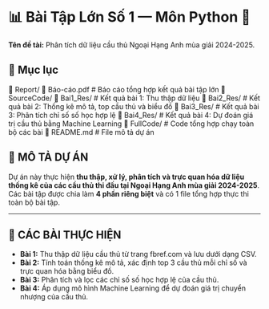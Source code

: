 # 📊 Bài Tập Lớn Số 1 — Môn Python 🐍

**Tên đề tài:** Phân tích dữ liệu cầu thủ Ngoại Hạng Anh mùa giải 2024-2025.

## 📑 Mục lục

📁 Report/
📄 Báo-cáo.pdf # Báo cáo tổng hợp kết quả bài tập lớn
📁 SourceCode/
📁 Bai1_Res/ # Kết quả bài 1: Thu thập dữ liệu
📁 Bai2_Res/ # Kết quả bài 2: Thống kê mô tả, top cầu thủ và biểu đồ
📁 Bai3_Res/ # Kết quả bài 3: Phân tích chỉ số số học hợp lệ
📁 Bai4_Res/ # Kết quả bài 4: Dự đoán giá trị cầu thủ bằng Machine Learning
📁 FullCode/ # Code tổng hợp chạy toàn bộ các bài
📄 README.md # File mô tả dự án

## 📝 MÔ TẢ DỰ ÁN

Dự án này thực hiện **thu thập, xử lý, phân tích và trực quan hóa dữ liệu thống kê của các cầu thủ thi đấu tại Ngoại Hạng Anh mùa giải 2024-2025**.  
Các bài tập được chia làm **4 phần riêng biệt** và có 1 file tổng hợp thực thi toàn bộ bài tập.

---

## 📌 CÁC BÀI THỰC HIỆN

- **Bài 1:** Thu thập dữ liệu cầu thủ từ trang fbref.com và lưu dưới dạng CSV.
- **Bài 2:** Tính toán thống kê mô tả, xác định top 3 cầu thủ mỗi chỉ số và trực quan hóa bằng biểu đồ.
- **Bài 3:** Phân tích và lọc các chỉ số số học hợp lệ của cầu thủ.
- **Bài 4:** Áp dụng mô hình Machine Learning để dự đoán giá trị chuyển nhượng của cầu thủ.

